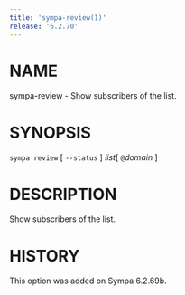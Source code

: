 ```yaml
---
title: 'sympa-review(1)'
release: '6.2.70'
---
```


# NAME

sympa-review - Show subscribers of the list.

# SYNOPSIS

`sympa review` \[ `--status` \] _list_\[ `@`_domain_ \]

# DESCRIPTION

Show subscribers of the list.

# HISTORY

This option was added on Sympa 6.2.69b.
